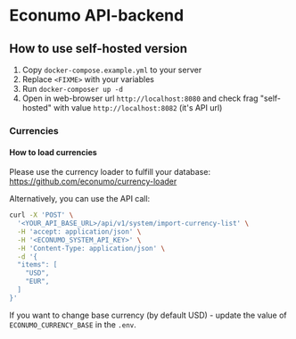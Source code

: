 # Econumo API-backend

## How to use self-hosted version

1. Copy `docker-compose.example.yml` to your server
2. Replace `<FIXME>` with your variables
3. Run `docker-composer up -d`
4. Open in web-browser url `http://localhost:8080` and check frag "self-hosted" with value `http://localhost:8082` (it's API url)

### Currencies 

#### How to load currencies

Please use the currency loader to fulfill your database: https://github.com/econumo/currency-loader

Alternatively, you can use the API call: 
```bash
curl -X 'POST' \
  '<YOUR_API_BASE_URL>/api/v1/system/import-currency-list' \
  -H 'accept: application/json' \
  -H '<ECONUMO_SYSTEM_API_KEY>' \
  -H 'Content-Type: application/json' \
  -d '{
  "items": [
    "USD",
    "EUR",
  ]
}'
```

If you want to change base currency (by default USD) - update the value of `ECONUMO_CURRENCY_BASE` in the `.env`. 